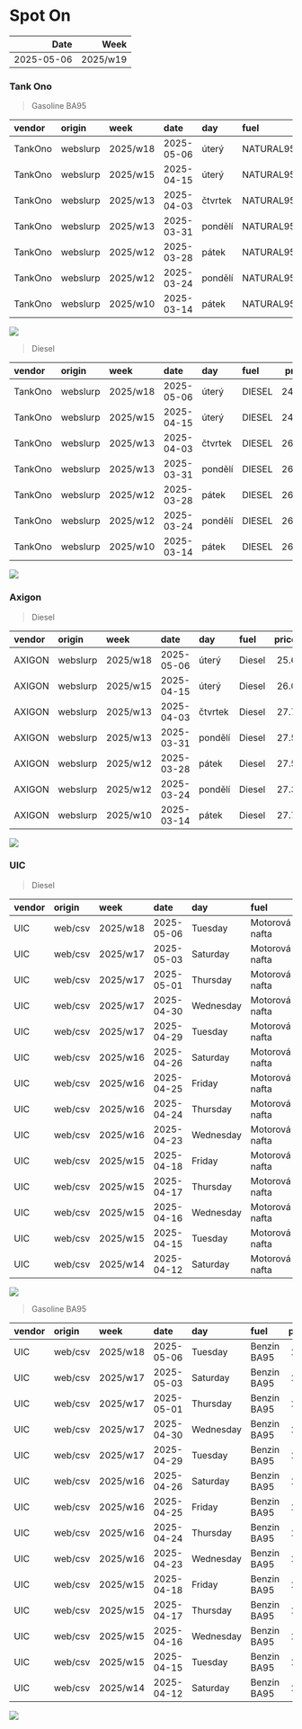 Spot On
================

|       Date |     Week |
|-----------:|---------:|
| 2025-05-06 | 2025/w19 |

### Tank Ono

> Gasoline BA95

| vendor  | origin   | week     | date       | day     | fuel      | price | PriceVAT |
|:--------|:---------|:---------|:-----------|:--------|:----------|------:|---------:|
| TankOno | webslurp | 2025/w18 | 2025-05-06 | úterý   | NATURAL95 | 26.36 |     31.9 |
| TankOno | webslurp | 2025/w15 | 2025-04-15 | úterý   | NATURAL95 | 26.36 |     31.9 |
| TankOno | webslurp | 2025/w13 | 2025-04-03 | čtvrtek | NATURAL95 | 27.19 |     32.9 |
| TankOno | webslurp | 2025/w13 | 2025-03-31 | pondělí | NATURAL95 | 27.19 |     32.9 |
| TankOno | webslurp | 2025/w12 | 2025-03-28 | pátek   | NATURAL95 | 26.86 |     32.5 |
| TankOno | webslurp | 2025/w12 | 2025-03-24 | pondělí | NATURAL95 | 26.86 |     32.5 |
| TankOno | webslurp | 2025/w10 | 2025-03-14 | pátek   | NATURAL95 | 26.86 |     32.5 |

<img src="SpotOn_files/figure-gfm/tono-ba95-1.png" style="display: block; margin: auto auto auto 0;" />

> Diesel

| vendor  | origin   | week     | date       | day     | fuel   | price | PriceVAT |
|:--------|:---------|:---------|:-----------|:--------|:-------|------:|---------:|
| TankOno | webslurp | 2025/w18 | 2025-05-06 | úterý   | DIESEL | 24.71 |     29.9 |
| TankOno | webslurp | 2025/w15 | 2025-04-15 | úterý   | DIESEL | 24.71 |     29.9 |
| TankOno | webslurp | 2025/w13 | 2025-04-03 | čtvrtek | DIESEL | 26.36 |     31.9 |
| TankOno | webslurp | 2025/w13 | 2025-03-31 | pondělí | DIESEL | 26.36 |     31.9 |
| TankOno | webslurp | 2025/w12 | 2025-03-28 | pátek   | DIESEL | 26.36 |     31.9 |
| TankOno | webslurp | 2025/w12 | 2025-03-24 | pondělí | DIESEL | 26.36 |     31.9 |
| TankOno | webslurp | 2025/w10 | 2025-03-14 | pátek   | DIESEL | 26.36 |     31.9 |

<img src="SpotOn_files/figure-gfm/tono-diesel-1.png" style="display: block; margin: auto auto auto 0;" />

### Axigon

> Diesel

| vendor | origin   | week     | date       | day     | fuel   | price | PriceVAT |
|:-------|:---------|:---------|:-----------|:--------|:-------|------:|---------:|
| AXIGON | webslurp | 2025/w18 | 2025-05-06 | úterý   | Diesel |  25.6 |     31.0 |
| AXIGON | webslurp | 2025/w15 | 2025-04-15 | úterý   | Diesel |  26.0 |     31.5 |
| AXIGON | webslurp | 2025/w13 | 2025-04-03 | čtvrtek | Diesel |  27.7 |     33.5 |
| AXIGON | webslurp | 2025/w13 | 2025-03-31 | pondělí | Diesel |  27.5 |     33.3 |
| AXIGON | webslurp | 2025/w12 | 2025-03-28 | pátek   | Diesel |  27.5 |     33.3 |
| AXIGON | webslurp | 2025/w12 | 2025-03-24 | pondělí | Diesel |  27.3 |     33.0 |
| AXIGON | webslurp | 2025/w10 | 2025-03-14 | pátek   | Diesel |  27.7 |     33.5 |

<img src="SpotOn_files/figure-gfm/axigon-diesel-1.png" style="display: block; margin: auto auto auto 0;" />

### UIC

> Diesel

| vendor | origin  | week     | date       | day       | fuel           | price | priceVAT |
|:-------|:--------|:---------|:-----------|:----------|:---------------|------:|---------:|
| UIC    | web/csv | 2025/w18 | 2025-05-06 | Tuesday   | Motorová nafta |  24.2 |     29.3 |
| UIC    | web/csv | 2025/w17 | 2025-05-03 | Saturday  | Motorová nafta |  24.1 |     29.2 |
| UIC    | web/csv | 2025/w17 | 2025-05-01 | Thursday  | Motorová nafta |  24.3 |     29.4 |
| UIC    | web/csv | 2025/w17 | 2025-04-30 | Wednesday | Motorová nafta |  24.5 |     29.6 |
| UIC    | web/csv | 2025/w17 | 2025-04-29 | Tuesday   | Motorová nafta |  24.7 |     29.9 |
| UIC    | web/csv | 2025/w16 | 2025-04-26 | Saturday  | Motorová nafta |  24.7 |     29.9 |
| UIC    | web/csv | 2025/w16 | 2025-04-25 | Friday    | Motorová nafta |  24.7 |     29.9 |
| UIC    | web/csv | 2025/w16 | 2025-04-24 | Thursday  | Motorová nafta |  24.6 |     29.8 |
| UIC    | web/csv | 2025/w16 | 2025-04-23 | Wednesday | Motorová nafta |  24.6 |     29.8 |
| UIC    | web/csv | 2025/w15 | 2025-04-18 | Friday    | Motorová nafta |  24.6 |     29.8 |
| UIC    | web/csv | 2025/w15 | 2025-04-17 | Thursday  | Motorová nafta |  24.5 |     29.6 |
| UIC    | web/csv | 2025/w15 | 2025-04-16 | Wednesday | Motorová nafta |  24.5 |     29.6 |
| UIC    | web/csv | 2025/w15 | 2025-04-15 | Tuesday   | Motorová nafta |  24.4 |     29.5 |
| UIC    | web/csv | 2025/w14 | 2025-04-12 | Saturday  | Motorová nafta |  24.3 |     29.4 |

<img src="SpotOn_files/figure-gfm/uic-diesel-1.png" style="display: block; margin: auto auto auto 0;" />

> Gasoline BA95

| vendor | origin  | week     | date       | day       | fuel        | price | priceVAT |
|:-------|:--------|:---------|:-----------|:----------|:------------|------:|---------:|
| UIC    | web/csv | 2025/w18 | 2025-05-06 | Tuesday   | Benzin BA95 |  26.1 |     31.6 |
| UIC    | web/csv | 2025/w17 | 2025-05-03 | Saturday  | Benzin BA95 |  26.0 |     31.5 |
| UIC    | web/csv | 2025/w17 | 2025-05-01 | Thursday  | Benzin BA95 |  26.2 |     31.7 |
| UIC    | web/csv | 2025/w17 | 2025-04-30 | Wednesday | Benzin BA95 |  26.3 |     31.8 |
| UIC    | web/csv | 2025/w17 | 2025-04-29 | Tuesday   | Benzin BA95 |  26.5 |     32.1 |
| UIC    | web/csv | 2025/w16 | 2025-04-26 | Saturday  | Benzin BA95 |  26.4 |     31.9 |
| UIC    | web/csv | 2025/w16 | 2025-04-25 | Friday    | Benzin BA95 |  26.4 |     31.9 |
| UIC    | web/csv | 2025/w16 | 2025-04-24 | Thursday  | Benzin BA95 |  26.3 |     31.8 |
| UIC    | web/csv | 2025/w16 | 2025-04-23 | Wednesday | Benzin BA95 |  26.4 |     31.9 |
| UIC    | web/csv | 2025/w15 | 2025-04-18 | Friday    | Benzin BA95 |  26.2 |     31.7 |
| UIC    | web/csv | 2025/w15 | 2025-04-17 | Thursday  | Benzin BA95 |  26.3 |     31.8 |
| UIC    | web/csv | 2025/w15 | 2025-04-16 | Wednesday | Benzin BA95 |  26.3 |     31.8 |
| UIC    | web/csv | 2025/w15 | 2025-04-15 | Tuesday   | Benzin BA95 |  26.3 |     31.8 |
| UIC    | web/csv | 2025/w14 | 2025-04-12 | Saturday  | Benzin BA95 |  26.2 |     31.7 |

<img src="SpotOn_files/figure-gfm/uic-ba95-1.png" style="display: block; margin: auto auto auto 0;" />
